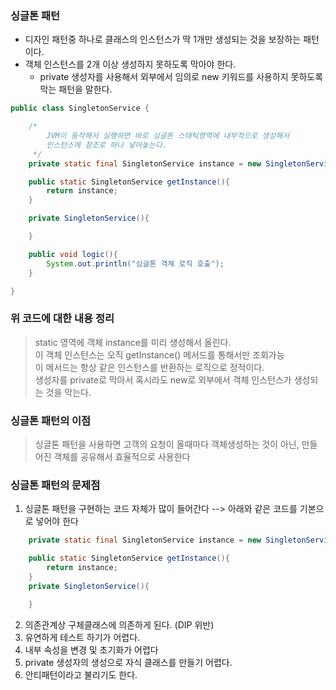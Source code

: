 ### 싱글톤 패턴
* 디자인 패턴중 하나로 클래스의 인스턴스가 딱 1개만 생성되는 것을 보장하는 패턴이다.
* 객체 인스턴스를 2개 이상 생성하지 못하도록 막아야 한다.
  * private 생성자를 사용해서 외부에서 임의로 new 키워드를 사용하지 못하도록 막는 패턴을 말한다.

``` java
public class SingletonService {

    /*
        JVM이 동작해서 실행하면 바로 싱글톤 스태틱영역에 내부적으로 생성해서
        인스턴스에 참조로 하나 넣어놓는다.
     */
    private static final SingletonService instance = new SingletonService();

    public static SingletonService getInstance(){
        return instance;
    }

    private SingletonService(){

    }

    public void logic(){
        System.out.println("싱글톤 객체 로직 호출");
    }

}

```

### 위 코드에 대한 내용 정리
> static 영역에 객체 instance를 미리 생성해서 올린다.<br>
> 이 객체 인스턴스는 오직 getInstance() 메서드를 통해서만 조회가능 <br>
> 이 메서드는 항상 같은 인스턴스를 반환하는 로직으로 정적이다. <br>
> 생성자를 private로 막아서 혹시라도 new로 외부에서 객체 인스턴스가 생성되는 것을 막는다.

### 싱글톤 패턴의 이점
> 싱글톤 패턴을 사용하면 고객의 요청이 올때마다 객체생성하는 것이 아닌, 만들어진 객체를 공유해서 효율적으로 사용한다

### 싱글톤 패턴의 문제점
1. 싱글톤 패턴을 구현하는 코드 자체가 많이 들어간다 --> 아래와 같은 코드를 기본으로 넣어야 한다
``` java
    private static final SingletonService instance = new SingletonService();

    public static SingletonService getInstance(){
        return instance;
    }
    private SingletonService(){

    }
```
2. 의존관계상 구체클래스에 의존하게 된다. (DIP 위반)
3. 유연하게 테스트 하기가 어렵다.
4. 내부 속성을 변경 및 초기화가 어렵다
5. private 생성자의 생성으로 자식 클래스를 만들기 어렵다.
6. 안티패턴이라고 불리기도 한다.

